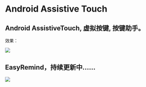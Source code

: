 <h1>
Android Assistive Touch
</h1>

## Android AssistiveTouch, 虚拟按键, 按键助手。

效果：

![](https://github.com/songshimvp/assistivetouch/blob/master/AssistiveTouchV1.2.0/AssistiveTouch.png)&nbsp;


## EasyRemind，持续更新中......

![](https://github.com/songshimvp/assistivetouch/blob/master/EasyRemind/AssistiveTouch.png)&nbsp;
